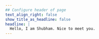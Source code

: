 ```yaml
---
## Configure header of page
text_align_right: false
show_title_as_headline: false
headline: |
  Hello, I am Shubham. Nice to meet you.
---
```


<!-- this is a subheadline -->
